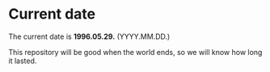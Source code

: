 # Current date

The current date is **1996.05.29.** (YYYY.MM.DD.)

This repository will be good when the world ends, so we will know how long it lasted.